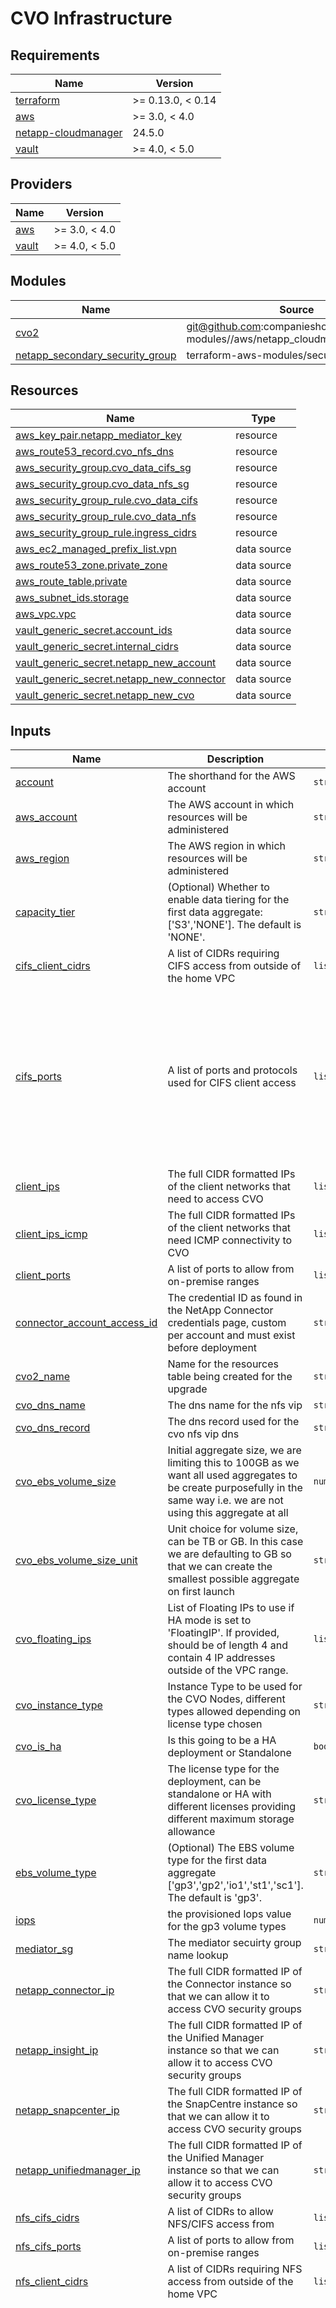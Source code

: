 # CVO Infrastructure

<!-- BEGINNING OF PRE-COMMIT-TERRAFORM DOCS HOOK -->
## Requirements

| Name | Version |
|------|---------|
| <a name="requirement_terraform"></a> [terraform](#requirement\_terraform) | >= 0.13.0, < 0.14 |
| <a name="requirement_aws"></a> [aws](#requirement\_aws) | >= 3.0, < 4.0 |
| <a name="requirement_netapp-cloudmanager"></a> [netapp-cloudmanager](#requirement\_netapp-cloudmanager) | 24.5.0 |
| <a name="requirement_vault"></a> [vault](#requirement\_vault) | >= 4.0, < 5.0 |

## Providers

| Name | Version |
|------|---------|
| <a name="provider_aws"></a> [aws](#provider\_aws) | >= 3.0, < 4.0 |
| <a name="provider_vault"></a> [vault](#provider\_vault) | >= 4.0, < 5.0 |

## Modules

| Name | Source | Version |
|------|--------|---------|
| <a name="module_cvo2"></a> [cvo2](#module\_cvo2) | git@github.com:companieshouse/terraform-modules//aws/netapp_cloudmanager_cvo_aws | tags/1.0.278 |
| <a name="module_netapp_secondary_security_group"></a> [netapp\_secondary\_security\_group](#module\_netapp\_secondary\_security\_group) | terraform-aws-modules/security-group/aws | ~> 3.0 |

## Resources

| Name | Type |
|------|------|
| [aws_key_pair.netapp_mediator_key](https://registry.terraform.io/providers/hashicorp/aws/latest/docs/resources/key_pair) | resource |
| [aws_route53_record.cvo_nfs_dns](https://registry.terraform.io/providers/hashicorp/aws/latest/docs/resources/route53_record) | resource |
| [aws_security_group.cvo_data_cifs_sg](https://registry.terraform.io/providers/hashicorp/aws/latest/docs/resources/security_group) | resource |
| [aws_security_group.cvo_data_nfs_sg](https://registry.terraform.io/providers/hashicorp/aws/latest/docs/resources/security_group) | resource |
| [aws_security_group_rule.cvo_data_cifs](https://registry.terraform.io/providers/hashicorp/aws/latest/docs/resources/security_group_rule) | resource |
| [aws_security_group_rule.cvo_data_nfs](https://registry.terraform.io/providers/hashicorp/aws/latest/docs/resources/security_group_rule) | resource |
| [aws_security_group_rule.ingress_cidrs](https://registry.terraform.io/providers/hashicorp/aws/latest/docs/resources/security_group_rule) | resource |
| [aws_ec2_managed_prefix_list.vpn](https://registry.terraform.io/providers/hashicorp/aws/latest/docs/data-sources/ec2_managed_prefix_list) | data source |
| [aws_route53_zone.private_zone](https://registry.terraform.io/providers/hashicorp/aws/latest/docs/data-sources/route53_zone) | data source |
| [aws_route_table.private](https://registry.terraform.io/providers/hashicorp/aws/latest/docs/data-sources/route_table) | data source |
| [aws_subnet_ids.storage](https://registry.terraform.io/providers/hashicorp/aws/latest/docs/data-sources/subnet_ids) | data source |
| [aws_vpc.vpc](https://registry.terraform.io/providers/hashicorp/aws/latest/docs/data-sources/vpc) | data source |
| [vault_generic_secret.account_ids](https://registry.terraform.io/providers/hashicorp/vault/latest/docs/data-sources/generic_secret) | data source |
| [vault_generic_secret.internal_cidrs](https://registry.terraform.io/providers/hashicorp/vault/latest/docs/data-sources/generic_secret) | data source |
| [vault_generic_secret.netapp_new_account](https://registry.terraform.io/providers/hashicorp/vault/latest/docs/data-sources/generic_secret) | data source |
| [vault_generic_secret.netapp_new_connector](https://registry.terraform.io/providers/hashicorp/vault/latest/docs/data-sources/generic_secret) | data source |
| [vault_generic_secret.netapp_new_cvo](https://registry.terraform.io/providers/hashicorp/vault/latest/docs/data-sources/generic_secret) | data source |

## Inputs

| Name | Description | Type | Default | Required |
|------|-------------|------|---------|:--------:|
| <a name="input_account"></a> [account](#input\_account) | The shorthand for the AWS account | `string` | n/a | yes |
| <a name="input_aws_account"></a> [aws\_account](#input\_aws\_account) | The AWS account in which resources will be administered | `string` | n/a | yes |
| <a name="input_aws_region"></a> [aws\_region](#input\_aws\_region) | The AWS region in which resources will be administered | `string` | n/a | yes |
| <a name="input_capacity_tier"></a> [capacity\_tier](#input\_capacity\_tier) | (Optional) Whether to enable data tiering for the first data aggregate: ['S3','NONE']. The default is 'NONE'. | `string` | `"NONE"` | no |
| <a name="input_cifs_client_cidrs"></a> [cifs\_client\_cidrs](#input\_cifs\_client\_cidrs) | A list of CIDRs requiring CIFS access from outside of the home VPC | `list(any)` | `[]` | no |
| <a name="input_cifs_ports"></a> [cifs\_ports](#input\_cifs\_ports) | A list of ports and protocols used for CIFS client access | `list(any)` | <pre>[<br>  {<br>    "port": 137,<br>    "protocol": "udp",<br>    "to_port": 138<br>  },<br>  {<br>    "port": 139,<br>    "protocol": "tcp"<br>  },<br>  {<br>    "port": 445,<br>    "protocol": "tcp"<br>  }<br>]</pre> | no |
| <a name="input_client_ips"></a> [client\_ips](#input\_client\_ips) | The full CIDR formatted IPs of the client networks that need to access CVO | `list(any)` | n/a | yes |
| <a name="input_client_ips_icmp"></a> [client\_ips\_icmp](#input\_client\_ips\_icmp) | The full CIDR formatted IPs of the client networks that need ICMP connectivity to CVO | `list(any)` | n/a | yes |
| <a name="input_client_ports"></a> [client\_ports](#input\_client\_ports) | A list of ports to allow from on-premise ranges | `list(any)` | `[]` | no |
| <a name="input_connector_account_access_id"></a> [connector\_account\_access\_id](#input\_connector\_account\_access\_id) | The credential ID as found in the NetApp Connector credentials page, custom per account and must exist before deployment | `string` | `null` | no |
| <a name="input_cvo2_name"></a> [cvo2\_name](#input\_cvo2\_name) | Name for the resources table being created for the upgrade | `string` | n/a | yes |
| <a name="input_cvo_dns_name"></a> [cvo\_dns\_name](#input\_cvo\_dns\_name) | The dns name for the nfs vip | `string` | n/a | yes |
| <a name="input_cvo_dns_record"></a> [cvo\_dns\_record](#input\_cvo\_dns\_record) | The dns record used for the cvo nfs vip dns | `string` | n/a | yes |
| <a name="input_cvo_ebs_volume_size"></a> [cvo\_ebs\_volume\_size](#input\_cvo\_ebs\_volume\_size) | Initial aggregate size, we are limiting this to 100GB as we want all used aggregates to be create purposefully in the same way i.e. we are not using this aggregate at all | `number` | `1` | no |
| <a name="input_cvo_ebs_volume_size_unit"></a> [cvo\_ebs\_volume\_size\_unit](#input\_cvo\_ebs\_volume\_size\_unit) | Unit choice for volume size, can be TB or GB. In this case we are defaulting to GB so that we can create the smallest possible aggregate on first launch | `string` | `"TB"` | no |
| <a name="input_cvo_floating_ips"></a> [cvo\_floating\_ips](#input\_cvo\_floating\_ips) | List of Floating IPs to use if HA mode is set to 'FloatingIP'. If provided, should be of length 4 and contain 4 IP addresses outside of the VPC range. | `list(string)` | <pre>[<br>  null,<br>  null,<br>  null,<br>  null<br>]</pre> | no |
| <a name="input_cvo_instance_type"></a> [cvo\_instance\_type](#input\_cvo\_instance\_type) | Instance Type to be used for the CVO Nodes, different types allowed depending on license type chosen | `string` | n/a | yes |
| <a name="input_cvo_is_ha"></a> [cvo\_is\_ha](#input\_cvo\_is\_ha) | Is this going to be a HA deployment or Standalone | `bool` | n/a | yes |
| <a name="input_cvo_license_type"></a> [cvo\_license\_type](#input\_cvo\_license\_type) | The license type for the deployment, can be standalone or HA with different licenses providing different maximum storage allowance | `string` | n/a | yes |
| <a name="input_ebs_volume_type"></a> [ebs\_volume\_type](#input\_ebs\_volume\_type) | (Optional) The EBS volume type for the first data aggregate ['gp3','gp2','io1','st1','sc1']. The default is 'gp3'. | `string` | `"gp3"` | no |
| <a name="input_iops"></a> [iops](#input\_iops) | the provisioned Iops value for the gp3 volume types | `number` | `12000` | no |
| <a name="input_mediator_sg"></a> [mediator\_sg](#input\_mediator\_sg) | The mediator secuirty group name lookup | `string` | `null` | no |
| <a name="input_netapp_connector_ip"></a> [netapp\_connector\_ip](#input\_netapp\_connector\_ip) | The full CIDR formatted IP of the Connector instance so that we can allow it to access CVO security groups | `string` | `"10.44.13.97/32"` | no |
| <a name="input_netapp_insight_ip"></a> [netapp\_insight\_ip](#input\_netapp\_insight\_ip) | The full CIDR formatted IP of the Unified Manager instance so that we can allow it to access CVO security groups | `string` | `"10.44.13.68/32"` | no |
| <a name="input_netapp_snapcenter_ip"></a> [netapp\_snapcenter\_ip](#input\_netapp\_snapcenter\_ip) | The full CIDR formatted IP of the SnapCentre instance so that we can allow it to access CVO security groups | `string` | `"10.44.12.150/32"` | no |
| <a name="input_netapp_unifiedmanager_ip"></a> [netapp\_unifiedmanager\_ip](#input\_netapp\_unifiedmanager\_ip) | The full CIDR formatted IP of the Unified Manager instance so that we can allow it to access CVO security groups | `string` | `"10.44.13.208/32"` | no |
| <a name="input_nfs_cifs_cidrs"></a> [nfs\_cifs\_cidrs](#input\_nfs\_cifs\_cidrs) | A list of CIDRs to allow NFS/CIFS access from | `list(any)` | `[]` | no |
| <a name="input_nfs_cifs_ports"></a> [nfs\_cifs\_ports](#input\_nfs\_cifs\_ports) | A list of ports to allow from on-premise ranges | `list(any)` | `[]` | no |
| <a name="input_nfs_client_cidrs"></a> [nfs\_client\_cidrs](#input\_nfs\_client\_cidrs) | A list of CIDRs requiring NFS access from outside of the home VPC | `list(any)` | `[]` | no |
| <a name="input_nfs_ports"></a> [nfs\_ports](#input\_nfs\_ports) | A list of ports and protocols used for NFS client access | `list(any)` | <pre>[<br>  {<br>    "port": 111,<br>    "protocol": "tcp"<br>  },<br>  {<br>    "port": 111,<br>    "protocol": "udp"<br>  },<br>  {<br>    "port": 2049,<br>    "protocol": "tcp"<br>  },<br>  {<br>    "port": 2049,<br>    "protocol": "udp"<br>  },<br>  {<br>    "port": 635,<br>    "protocol": "tcp"<br>  },<br>  {<br>    "port": 635,<br>    "protocol": "udp"<br>  },<br>  {<br>    "port": 4045,<br>    "protocol": "tcp",<br>    "to_port": 4046<br>  },<br>  {<br>    "port": 4045,<br>    "protocol": "udp",<br>    "to_port": 4046<br>  },<br>  {<br>    "port": 4049,<br>    "protocol": "tcp"<br>  },<br>  {<br>    "port": 4049,<br>    "protocol": "udp"<br>  }<br>]</pre> | no |
| <a name="input_region"></a> [region](#input\_region) | The shorthand for the AWS region | `string` | n/a | yes |
| <a name="input_throughput"></a> [throughput](#input\_throughput) | The throughput value for the gp3 volume types | `number` | `125` | no |
| <a name="input_vault_password"></a> [vault\_password](#input\_vault\_password) | Password for connecting to Vault | `string` | n/a | yes |
| <a name="input_vault_username"></a> [vault\_username](#input\_vault\_username) | Username for connecting to Vault | `string` | n/a | yes |
| <a name="input_vpc_ingress_cidrs"></a> [vpc\_ingress\_cidrs](#input\_vpc\_ingress\_cidrs) | A list of CIDR blocks to allow access, will be used with predefined port(s). | `list(string)` | `[]` | no |
| <a name="input_vpn_prefix_list_name"></a> [vpn\_prefix\_list\_name](#input\_vpn\_prefix\_list\_name) | Name of the vpn prefix list to lookup | `string` | `"vpn-cidr-ranges"` | no |

## Outputs

No outputs.
<!-- END OF PRE-COMMIT-TERRAFORM DOCS HOOK -->
